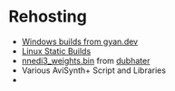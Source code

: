 # Rehosting

- [Windows builds from gyan.dev](https://www.gyan.dev/ffmpeg/builds/)
- [Linux Static Builds](https://johnvansickle.com/ffmpeg/)
- [nnedi3_weights.bin](https://github.com/dubhater/vapoursynth-nnedi3/blob/v6/src/nnedi3_weights.bin) from [dubhater](https://github.com/dubhater)
- Various AviSynth+ Script and Libraries
- 
